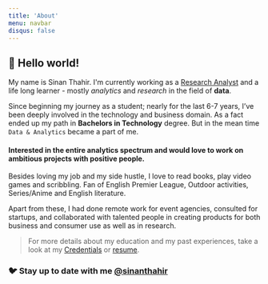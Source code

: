 ```yaml
---
title: 'About'
menu: navbar
disqus: false
---
```


## 👋 Hello world!
My name is Sinan Thahir. I'm currently working as a [Research Analyst](/timeline) and a life long learner - mostly *analytics* and *research* in the field of **data**. 

Since beginning my journey as a student; nearly for the last 6-7 years, I’ve been deeply involved in the technology and business domain. As a fact ended up my path in **Bachelors in Technology** degree. But in the mean time `Data & Analytics` became a part of me.

#### Interested in the entire analytics spectrum and would love to work on ambitious projects with positive people.

Besides loving my job and my side hustle, I love to read books, play video games and scribbling. Fan of English Premier League, Outdoor activities, Series/Anime and English literature.

Apart from these, I had done remote work for event agencies, consulted for startups, and collaborated with talented people in creating  products for both business and consumer use as well as in research.

> For more details about my education and my past experiences, take a look at my [Credentials](/credentials) or [resume](/static/sinresume.pdf).

### 🐦 Stay up to date with me [@sinanthahir](https://twitter.com/sinanthahir)